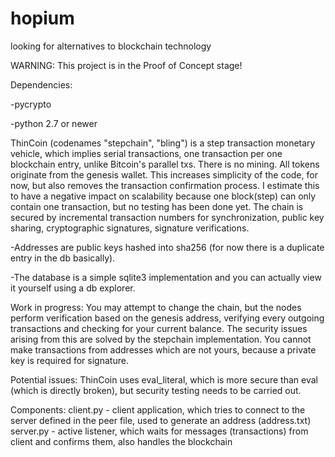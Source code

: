 # hopium
looking for alternatives to blockchain technology

WARNING: This project is in the Proof of Concept stage!

Dependencies:

-pycrypto

-python 2.7 or newer

ThinCoin (codenames "stepchain", "bling") is a step transaction monetary vehicle, which implies serial transactions, one transaction per one blockchain entry, unlike Bitcoin's parallel txs. There is no mining. All tokens originate from the genesis wallet. This increases simplicity of the code, for now, but also removes the transaction confirmation process. I estimate this to have a negative impact on scalability because one block(step) can only contain one transaction, but no testing has been done yet. The chain is secured by incremental transaction numbers for synchronization, public key sharing, cryptographic signatures, signature verifications. 

-Addresses are public keys hashed into sha256 (for now there is a duplicate entry in the db basically).  

-The database is a simple sqlite3 implementation and you can actually view it yourself using a db explorer. 

Work in progress:
You may attempt to change the chain, but the nodes perform verification based on the genesis address, verifying every outgoing transactions and checking for your current balance. The security issues arising from this are solved by the stepchain implementation. You cannot make transactions from addresses which are not yours, because a private key is required for signature.

Potential issues:
ThinCoin uses eval_literal, which is more secure than eval (which is directly broken), but security testing needs to be carried out.

Components:
client.py - client application, which tries to connect to the server defined in the peer file, used to generate an address (address.txt)
server.py - active listener, which waits for messages (transactions) from client and confirms them, also handles the blockchain
